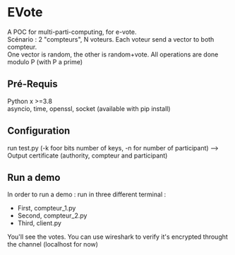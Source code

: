 # EVote
A POC for multi-parti-computing, for e-vote.  
Scénario : 2 "compteurs", N voteurs. Each voteur send a vector to both compteur.  
One vector is random, the other is random+vote. All operations are done modulo P (with P a prime)

## Pré-Requis  
Python x >=3.8  
asyncio, time, openssl, socket (available with pip install)  

## Configuration   
run test.py (-k foor bits number of keys, -n for number of participant)  --> Output certificate (authority, compteur and participant)
  
## Run a demo  
In order to run a demo : run in three different terminal : 
* First, compteur_1.py
* Second, compteur_2.py
* Third, client.py

You'll see the votes. You can use wireshark to verify it's encrypted throught the channel (localhost for now)
